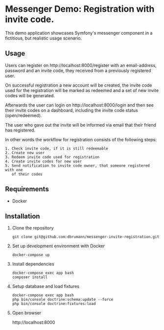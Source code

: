 Messenger Demo: Registration with invite code.
==============================================

This demo application showcases Symfony's messenger component in a fictitious,
but realistic usage scenario.

Usage
-----

Users can register on http://localhost:8000/register with an email-address,
password and an invite code, they received from a previously registered user.

On successful registration a new account will be created, the invite code used
for the registration will be marked as redeemed and a set of new invite codes
will be generated.

Afterwards the user can login on http://localhost:8000/login and then see their
invite codes on a dashboard, including the invite code status (open/redeemed).

The user who gave out the invite will be informed via email that their friend
has registered.

In other words the workflow for registration consists of the following steps:

    1. Check invite code, if it is still redeemable
    2. Create new user
    3. Redeem invite code used for registration
    4. Create invite codes for new user
    5. Send notification to invite code owner, that someone registered with one
       of their codes

Requirements
------------

- Docker

Installation
------------

1. Clone the repository

    ```
    git clone git@github.com:dbrumann/messenger-invite-registration.git
    ```

2. Set up development environment with Docker

    ```
    docker-compose up
    ```

3. Install dependencies

    ```
    docker-compose exec app bash
    composer install
    ```

4. Setup database and load fixtures

    ```
    docker-compose exec app bash
    php bin/console doctrine:schema:update --force
    php bin/console doctrine:fixtures:load
    ```

6. Open browser

    http://localhost:8000
